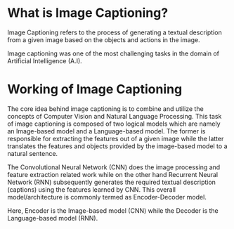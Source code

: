 # What is Image Captioning?
Image Captioning refers to the process of generating a textual description from a given image based on the objects and actions in the image.

Image captioning was one of the most challenging tasks in the domain of Artificial Intelligence (A.I).


# Working of Image Captioning


The core idea behind image captioning is to combine and utilize the concepts of Computer Vision and Natural Language Processing. This task of image captioning is composed of two logical models which are namely an Image-based model and a Language-based model. The former is responsible for extracting the features out of a given image while the latter translates the features and objects provided by the image-based model to a natural sentence.

The Convolutional Neural Network (CNN) does the image processing and feature extraction related work while on the other hand Recurrent Neural Network (RNN) subsequently generates the required textual description (captions) using the features learned by CNN. This overall model/architecture is commonly termed as Encoder-Decoder model.

Here, Encoder is the Image-based model (CNN) while the Decoder is the Language-based model (RNN).

